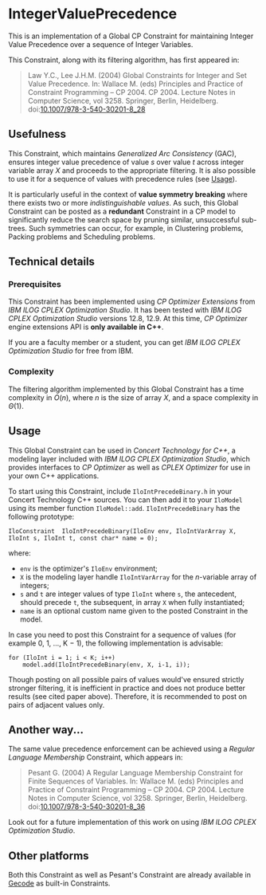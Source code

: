 # IntegerValuePrecedence

This is an implementation of a Global CP Constraint for maintaining Integer Value Precedence over a sequence of Integer Variables.

This Constraint, along with its filtering algorithm, has first appeared in:
> Law Y.C., Lee J.H.M. (2004) Global Constraints for Integer and Set Value Precedence. In: Wallace M. (eds) Principles and Practice of Constraint Programming – CP 2004. CP 2004. Lecture Notes in Computer Science, vol 3258. Springer, Berlin, Heidelberg. doi:[10.1007/978-3-540-30201-8_28](https://doi.org/10.1007/978-3-540-30201-8_28)

## Usefulness

This Constraint, which maintains *Generalized Arc Consistency* (GAC), ensures integer value precedence of value *s* over value *t* across integer variable array *X* and proceeds to the appropriate filtering. It is also possible to use it for a sequence of values with precedence rules (see [Usage](#Usage)).

It is particularly useful in the context of **value symmetry breaking** where there exists two or more *indistinguishable values*. As such, this Global Constraint can be posted as a **redundant** Constraint in a CP model to significantly reduce the search space by pruning similar, unsuccessful sub-trees. Such symmetries can occur, for example, in Clustering problems, Packing problems and Scheduling problems.

## Technical details

### Prerequisites

This Constraint has been implemented using *CP Optimizer Extensions* from *IBM ILOG CPLEX Optimization Studio*. It has been tested with *IBM ILOG CPLEX Optimization Studio* versions 12.8, 12.9. At this time, *CP Optimizer* engine extensions API is **only available in C++**.

If you are a faculty member or a student, you can get *IBM ILOG CPLEX Optimization Studio* for free from IBM.

### Complexity

The filtering algorithm implemented by this Global Constraint has a time complexity in *O*(*n*), where *n* is the size of array *X*, and a space complexity in *&#920;*(1).


## Usage

This Global Constraint can be used in *Concert Technology for C++*, a modeling layer included with *IBM ILOG CPLEX Optimization Studio*, which provides interfaces to *CP Optimizer* as well as *CPLEX Optimizer* for use in your own C++ applications.

To start using this Constraint, include `IloIntPrecedeBinary.h` in your Concert Technology C++ sources. You can then add it to your `IloModel` using its member function `IloModel::add`. `IloIntPrecedeBinary` has the following prototype:
```
IloConstraint  IloIntPrecedeBinary(IloEnv env, IloIntVarArray X, IloInt s, IloInt t, const char* name = 0);
```

where:
- `env` is the optimizer's `IloEnv` environment;
- `X` is the modeling layer handle `IloIntVarArray` for the *n*-variable array of integers;
- `s` and `t` are integer values of type `IloInt` where `s`, the antecedent, should precede `t`, the subsequent, in array `X` when fully instantiated;
- `name` is an optional custom name given to the posted Constraint in the model.

In case you need to post this Constraint for a sequence of values (for example 0, 1, ..., K &#8722; 1), the following implementation is advisable:
```
for (IloInt i = 1; i < K; i++)
    model.add(IloIntPrecedeBinary(env, X, i-1, i));
```

Though posting on all possible pairs of values would've ensured strictly stronger filtering, it is inefficient in practice and does not produce better results (see cited paper above). Therefore, it is recommended to post on pairs of adjacent values only.

## Another way...

The same value precedence enforcement can be achieved using a *Regular Language Membership* Constraint, which appears in:
> Pesant G. (2004) A Regular Language Membership Constraint for Finite Sequences of Variables. In: Wallace M. (eds) Principles and Practice of Constraint Programming – CP 2004. CP 2004. Lecture Notes in Computer Science, vol 3258. Springer, Berlin, Heidelberg. doi:[10.1007/978-3-540-30201-8_36](https://doi.org/10.1007/978-3-540-30201-8_36)

Look out for a future implementation of this work on using *IBM ILOG CPLEX Optimization Studio*.

## Other platforms

Both this Constraint as well as Pesant's Constraint are already available in [Gecode](https://github.com/Gecode/gecode) as built-in Constraints.